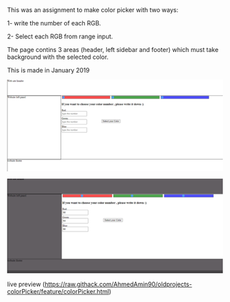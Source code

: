 This was an assignment to make color picker with two ways:

1- write the number of each RGB.

2- Select each RGB from range input.

The page contins 3 areas (header, left sidebar and footer) which must take background with the selected color.

This is made in January 2019

![screenshot](./color-picker-slider.png)

![screenshot](./color-picker-slider-example.png)

live preview (https://raw.githack.com/AhmedAmin90/oldprojects-colorPicker/feature/colorPicker.html)
